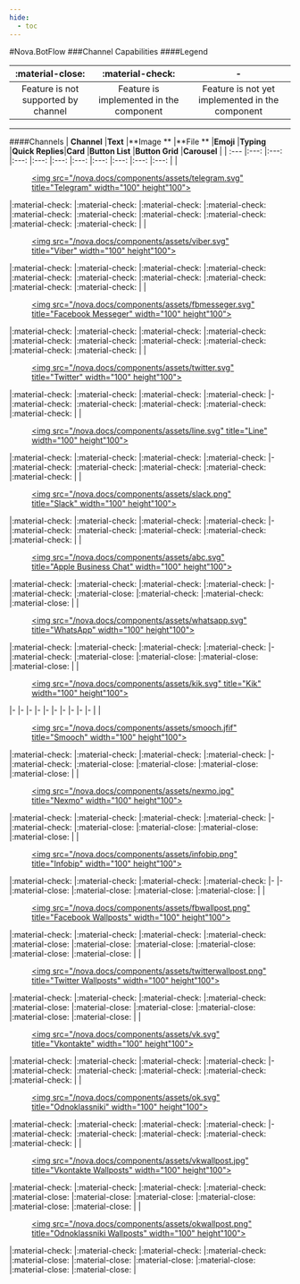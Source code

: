 ```yaml
---
hide:
  - toc
---
```


#Nova.BotFlow
###Channel Capabilities
####Legend

|:material-close:                   |:material-check:                       |-                                              |
| :---:                             |     :---:                             |          :---:                                |
|Feature is not supported by channel|Feature is implemented in the component|Feature is not yet implemented in the component|

***

####Channels
| **Channel**                                                                                                                                                                 |**Text**         |**Image **       |**File **        |**Emoji**        |**Typing**       |**Quick Replies**|**Card**         |**Button List**  |**Button Grid**  |**Carousel**     |
| :---                                                                                                                                                                        |:---:            |:---:            |:---:            |:---:            |:---:            |:---:            |:---:            |:---:            |:---:            |:---:            |
|<figure> <a href="botflow/telegramflow.html"> <img src="/nova.docs/components/assets/telegram.svg" title="Telegram" width="100" height"100"> </a> </figure>                  |:material-check: |:material-check: |:material-check: |:material-check: |:material-check: |:material-check: |:material-check: |:material-check: |:material-check: |:material-check: |
|<figure> <a href="botflow/viberflow.html"> <img src="/nova.docs/components/assets/viber.svg" title="Viber" width="100" height"100"> </a> </figure>                           |:material-check: |:material-check: |:material-check: |:material-check: |:material-check: |:material-check: |:material-check: |:material-check: |:material-check: |:material-check: |
|<figure> <a href="botflow/fbflow.html"> <img src="/nova.docs/components/assets/fbmesseger.svg" title="Facebook Messeger" width="100" height"100"> </a> </figure>             |:material-check: |:material-check: |:material-check: |:material-check: |:material-check: |:material-check: |:material-check: |:material-check: |:material-check: |:material-check: |
|<figure> <a href="botflow/twitterflow.html"> <img src="/nova.docs/components/assets/twitter.svg" title="Twitter" width="100" height"100"> </a> </figure>                     |:material-check: |:material-check: |:material-check: |:material-check: |-                |:material-check: |:material-check: |:material-check: |:material-check: |:material-check: |
|<figure> <a href="botflow/lineflow.html"> <img src="/nova.docs/components/assets/line.svg" title="Line" width="100" height"100"> </a> </figure>                              |:material-check: |:material-check: |:material-check: |:material-check: |-                |:material-check: |:material-check: |:material-check: |:material-check: |:material-check: |
|<figure> <a href="botflow/slackflow.html"> <img src="/nova.docs/components/assets/slack.png" title="Slack" width="100" height"100"> </a> </figure>                           |:material-check: |:material-check: |:material-check: |:material-check: |-                |:material-check: |:material-check: |:material-check: |:material-check: |:material-check: |
|<figure> <a href="botflow/abcflow.html"> <img src="/nova.docs/components/assets/abc.svg" title="Apple Business Chat" width="100" height"100"> </a> </figure>                 |:material-check: |:material-check: |:material-check: |:material-check: |-                |:material-check: |:material-close: |:material-check: |:material-check: |:material-close: |
|<figure> <a href="botflow/whatsappflow.html"> <img src="/nova.docs/components/assets/whatsapp.svg" title="WhatsApp" width="100" height"100"> </a> </figure>                  |:material-check: |:material-check: |:material-check: |:material-check: |-                |:material-check: |:material-close: |:material-close: |:material-close: |:material-close: |
|<figure> <a href="botflow/kikflow.html"> <img src="/nova.docs/components/assets/kik.svg" title="Kik" width="100" height"100"> </a> </figure>                                 |-                |-                |-                |-                |-                |-                |-                |-                |-                |-                |
|<figure> <a href="botflow/smoochflow.html"> <img src="/nova.docs/components/assets/smooch.jfif" title="Smooch" width="100" height"100"> </a> </figure>                       |:material-check: |:material-check: |:material-check: |:material-check: |-                |:material-check: |:material-close: |:material-close: |:material-close: |:material-close: |
|<figure> <a href="botflow/nexmoflow.html"> <img src="/nova.docs/components/assets/nexmo.jpg" title="Nexmo" width="100" height"100"> </a> </figure>                           |:material-check: |:material-check: |:material-check: |:material-check: |-                |:material-check: |:material-close: |:material-close: |:material-close: |:material-close: |
|<figure> <a href="botflow/infobipflow.html"> <img src="/nova.docs/components/assets/infobip.png" title="Infobip" width="100" height"100"> </a> </figure>                     |:material-check: |:material-check: |:material-check: |:material-check: |-                |-                |:material-close: |:material-close: |:material-close: |:material-close: |
|<figure> <a href="botflow/fbwpflow.html"> <img src="/nova.docs/components/assets/fbwallpost.png" title="Facebook Wallposts" width="100" height"100"> </a> </figure>          |:material-check: |:material-check: |:material-check: |:material-check: |:material-close: |:material-close: |:material-close: |:material-close: |:material-close: |:material-close: |
|<figure> <a href="botflow/twitterwpflow.html"> <img src="/nova.docs/components/assets/twitterwallpost.png" title="Twitter Wallposts" width="100" height"100"> </a> </figure> |:material-check: |:material-check: |:material-check: |:material-check: |:material-close: |:material-close: |:material-close: |:material-close: |:material-close: |:material-close: |
|<figure> <a href="botflow/vkflow.html"> <img src="/nova.docs/components/assets/vk.svg" title="Vkontakte" width="100" height"100"> </a> </figure>                             |:material-check: |:material-check: |:material-check: |:material-check: |-                |:material-check: |:material-check: |:material-check: |:material-check: |:material-check: |
|<figure> <a href="botflow/okflow.html"> <img src="/nova.docs/components/assets/ok.svg" title="Odnoklassniki" width="100" height"100"> </a> </figure>                         |:material-check: |:material-check: |:material-check: |:material-check: |-                |:material-check: |:material-check: |:material-check: |:material-check: |:material-check: |
|<figure> <a href="botflow/vkwpflow.html"> <img src="/nova.docs/components/assets/vkwallpost.jpg" title="Vkontakte Wallposts" width="100" height"100"> </a> </figure>         |:material-check: |:material-check: |:material-check: |:material-check: |:material-close: |:material-close: |:material-close: |:material-close: |:material-close: |:material-close: |
|<figure> <a href="botflow/okwpflow.html"> <img src="/nova.docs/components/assets/okwallpost.png" title="Odnoklassniki Wallposts" width="100" height"100"> </a> </figure>     |:material-check: |:material-check: |:material-check: |:material-check: |:material-close: |:material-close: |:material-close: |:material-close: |:material-close: |:material-close: |
